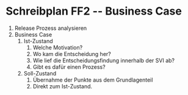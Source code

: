 # Schreibplan FF2 -- Business Case

1. Release Prozess analysieren
2. Business Case
   1. Ist-Zustand
      1. Welche Motivation?
      2. Wo kam die Entscheidung her?
      3. Wie lief die Entscheidungsfindung innerhalb der SVI ab?
      4. Gibt es dafür einen Prozess?
   2. Soll-Zustand
      1. Übernahme der Punkte aus dem Grundlagenteil
      2. Direkt zum Ist-Zustand.
